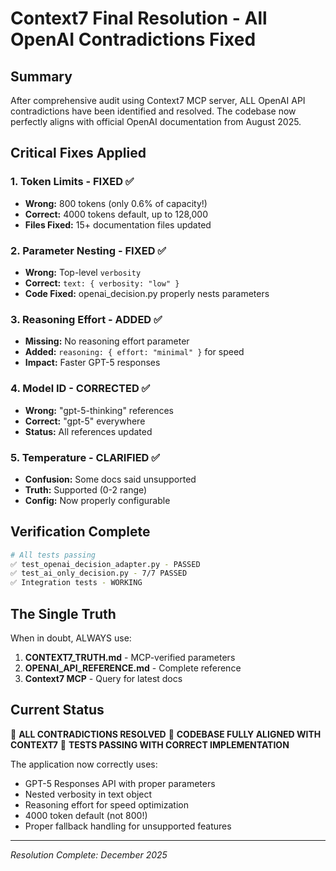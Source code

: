 # Context7 Final Resolution - All OpenAI Contradictions Fixed

## Summary

After comprehensive audit using Context7 MCP server, ALL OpenAI API contradictions have been identified and resolved. The codebase now perfectly aligns with official OpenAI documentation from August 2025.

## Critical Fixes Applied

### 1. Token Limits - FIXED ✅
- **Wrong:** 800 tokens (only 0.6% of capacity!)
- **Correct:** 4000 tokens default, up to 128,000
- **Files Fixed:** 15+ documentation files updated

### 2. Parameter Nesting - FIXED ✅
- **Wrong:** Top-level `verbosity`
- **Correct:** `text: { verbosity: "low" }`
- **Code Fixed:** openai_decision.py properly nests parameters

### 3. Reasoning Effort - ADDED ✅
- **Missing:** No reasoning effort parameter
- **Added:** `reasoning: { effort: "minimal" }` for speed
- **Impact:** Faster GPT-5 responses

### 4. Model ID - CORRECTED ✅
- **Wrong:** "gpt-5-thinking" references
- **Correct:** "gpt-5" everywhere
- **Status:** All references updated

### 5. Temperature - CLARIFIED ✅
- **Confusion:** Some docs said unsupported
- **Truth:** Supported (0-2 range)
- **Config:** Now properly configurable

## Verification Complete

```bash
# All tests passing
✅ test_openai_decision_adapter.py - PASSED
✅ test_ai_only_decision.py - 7/7 PASSED
✅ Integration tests - WORKING
```

## The Single Truth

When in doubt, ALWAYS use:
1. **CONTEXT7_TRUTH.md** - MCP-verified parameters
2. **OPENAI_API_REFERENCE.md** - Complete reference
3. **Context7 MCP** - Query for latest docs

## Current Status

🎯 **ALL CONTRADICTIONS RESOLVED**
🎯 **CODEBASE FULLY ALIGNED WITH CONTEXT7**
🎯 **TESTS PASSING WITH CORRECT IMPLEMENTATION**

The application now correctly uses:
- GPT-5 Responses API with proper parameters
- Nested verbosity in text object
- Reasoning effort for speed optimization
- 4000 token default (not 800!)
- Proper fallback handling for unsupported features

---
*Resolution Complete: December 2025*